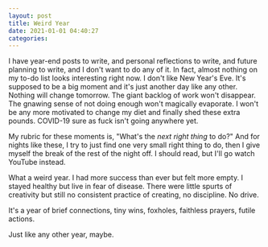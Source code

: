 ```yaml
---
layout: post
title: Weird Year
date: 2021-01-01 04:40:27
categories:
---
```


I have year-end posts to write, and personal reflections to write, and future planning to write, and I don't want to do any of it. In fact, almost nothing on my to-do list looks interesting right now. I don't like New Year's Eve. It's supposed to be a big moment and it's just another day like any other. Nothing will change tomorrow. The giant backlog of work won't disappear. The gnawing sense of not doing enough won't magically evaporate. I won't be any more motivated to change my diet and finally shed these extra pounds. COVID-19 sure as fuck isn't going anywhere yet.

My rubric for these moments is, "What's the _next right thing_ to do?" And for nights like these, I try to just find one very small right thing to do, then I give myself the break of the rest of the night off. I should read, but I'll go watch YouTube instead.

What a weird year. I had more success than ever but felt more empty. I stayed healthy but live in fear of disease. There were little spurts of creativity but still no consistent practice of creating, no discipline. No drive.

It's a year of brief connections, tiny wins, foxholes, faithless prayers, futile actions.

Just like any other year, maybe.
